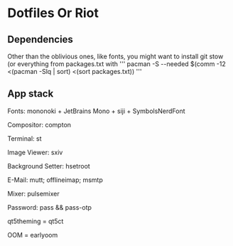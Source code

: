 # Dotfiles Or Riot

## Dependencies

Other than the oblivious ones, like fonts, you might want to install git stow (or everything from packages.txt with ''' pacman -S --needed $(comm -12 <(pacman -Slq | sort) <(sort packages.txt)) '''

## App stack

Fonts: mononoki + JetBrains Mono + siji + SymbolsNerdFont

Compositor: compton

Terminal: st

Image Viewer: sxiv

Background Setter: hsetroot

E-Mail: mutt; offlineimap; msmtp

Mixer: pulsemixer

Password: pass && pass-otp

qt5theming = qt5ct

OOM = earlyoom
